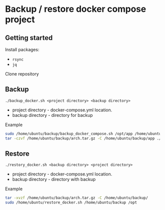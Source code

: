 # Backup / restore docker compose project

## Getting started

Install packages:
- `rsync`
- `jq`  

Clone repository

## Backup

```
./backup_docker.sh <project directory> <backup directory>
```
- project directory - docker-compose.yml location.
- backup directory - directory for backup 

Example

```sh
sudo /home/ubuntu/backup/backup_docker_compose.sh /opt/app /home/ubuntu/backup
tar -czvf /home/ubuntu/backup/arch.tar.gz -C /home/ubuntu/backup/app ./
```

## Restore

```
./restory_docker.sh <backup directory> <project directory>
```
- project directory - docker-compose.yml location.
- backup directory - directory with backup

Example

```sh
tar -xvzf /home/ubuntu/backup/arch.tar.gz -C /home/ubuntu/backup/
sudo /home/ubuntu/restore_docker.sh /home/ubuntu/backup /opt
```